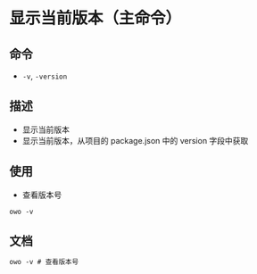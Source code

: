 # 显示当前版本（主命令）

## 命令
- `-v`, `-version`

## 描述
- 显示当前版本
- 显示当前版本，从项目的 package.json 中的 version 字段中获取

## 使用
- 查看版本号
```shell
owo -v
```

## 文档
```txt
owo -v # 查看版本号
```